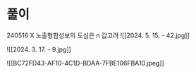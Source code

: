 # 풀이

240516 X 노출형합성보의 도심은  n 값고려
![[2024. 5. 15. - 42.jpg]]

![[2024. 3. 17. - 9.jpg]]



![[BC72FD43-AF10-4C1D-BDAA-7FBE106FBA10.jpeg]]